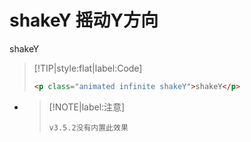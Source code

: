 
# shakeY 摇动Y方向

<p class="animated infinite shakeY">shakeY</p>

> [!TIP|style:flat|label:Code]
>
> ```html
> <p class="animated infinite shakeY">shakeY</p>
> ```
>

* > [!NOTE|label:注意]
  >
  > `v3.5.2没有内置此效果`